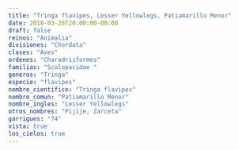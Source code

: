```yaml
---
title: "Tringa flavipes, Lesser Yellowlegs, Patiamarillo Menor"
date: 2018-03-26T20:00:00-00:00
draft: false
reinos: "Animalia"
divisiones: "Chordata"
clases: "Aves"
ordenes: "Charadriiformes"
familias: "Scolopacidae "
generos: "Tringa"
especie: "flavipes"
nombre_cientifico: "Tringa flavipes"
nombre_comun: "Patiamarillo Menor"
nombre_ingles: "Lesser Yellowlegs"
otros_nombres: "Pijije, Zarceta"
garrigues: "74"
vista: true
los_cielos: true
---
```

